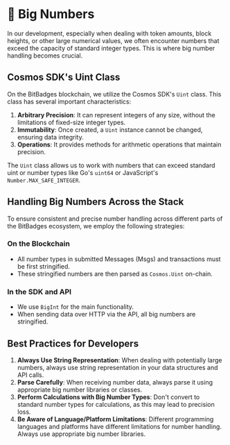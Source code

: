 # 🔢 Big Numbers

In our development, especially when dealing with token amounts, block heights, or other large numerical values, we often encounter numbers that exceed the capacity of standard integer types. This is where big number handling becomes crucial.

## Cosmos SDK's Uint Class

On the BitBadges blockchain, we utilize the Cosmos SDK's `Uint` class. This class has several important characteristics:

1. **Arbitrary Precision**: It can represent integers of any size, without the limitations of fixed-size integer types.
2. **Immutability**: Once created, a `Uint` instance cannot be changed, ensuring data integrity.
3. **Operations**: It provides methods for arithmetic operations that maintain precision.

The `Uint` class allows us to work with numbers that can exceed standard uint or number types like Go's `uint64` or JavaScript's `Number.MAX_SAFE_INTEGER`.

## Handling Big Numbers Across the Stack

To ensure consistent and precise number handling across different parts of the BitBadges ecosystem, we employ the following strategies:

### On the Blockchain

* All number types in submitted Messages (Msgs) and transactions must be first stringified.
* These stringified numbers are then parsed as `Cosmos.Uint` on-chain.

### In the SDK and API

* We use `BigInt` for the main functionality.
* When sending data over HTTP via the API, all big numbers are stringified.

## Best Practices for Developers

1. **Always Use String Representation**: When dealing with potentially large numbers, always use string representation in your data structures and API calls.
2. **Parse Carefully**: When receiving number data, always parse it using appropriate big number libraries or classes.
3. **Perform Calculations with Big Number Types**: Don't convert to standard number types for calculations, as this may lead to precision loss.
4. **Be Aware of Language/Platform Limitations**: Different programming languages and platforms have different limitations for number handling. Always use appropriate big number libraries.
